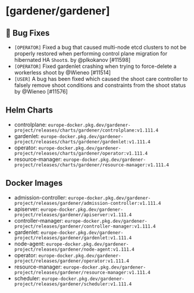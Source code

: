 # [gardener/gardener]

## 🐛 Bug Fixes

- `[OPERATOR]` Fixed a bug that caused multi-node etcd clusters to not be properly restored when performing control plane migration for hibernated HA `Shoot`s. by @plkokanov [#11598]
- `[OPERATOR]` Fixed gardenlet crashing when trying to force-delete a workerless shoot by @Wieneo [#11514]
- `[USER]` A bug has been fixed which caused the shoot care controller to falsely remove shoot conditions and constraints from the shoot status by @Wieneo [#11576]

## Helm Charts
- controlplane: `europe-docker.pkg.dev/gardener-project/releases/charts/gardener/controlplane:v1.111.4`
- gardenlet: `europe-docker.pkg.dev/gardener-project/releases/charts/gardener/gardenlet:v1.111.4`
- operator: `europe-docker.pkg.dev/gardener-project/releases/charts/gardener/operator:v1.111.4`
- resource-manager: `europe-docker.pkg.dev/gardener-project/releases/charts/gardener/resource-manager:v1.111.4`
## Docker Images
- admission-controller: `europe-docker.pkg.dev/gardener-project/releases/gardener/admission-controller:v1.111.4`
- apiserver: `europe-docker.pkg.dev/gardener-project/releases/gardener/apiserver:v1.111.4`
- controller-manager: `europe-docker.pkg.dev/gardener-project/releases/gardener/controller-manager:v1.111.4`
- gardenlet: `europe-docker.pkg.dev/gardener-project/releases/gardener/gardenlet:v1.111.4`
- node-agent: `europe-docker.pkg.dev/gardener-project/releases/gardener/node-agent:v1.111.4`
- operator: `europe-docker.pkg.dev/gardener-project/releases/gardener/operator:v1.111.4`
- resource-manager: `europe-docker.pkg.dev/gardener-project/releases/gardener/resource-manager:v1.111.4`
- scheduler: `europe-docker.pkg.dev/gardener-project/releases/gardener/scheduler:v1.111.4`
